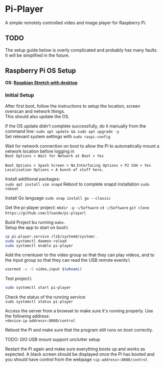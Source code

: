 # Pi-Player

A simple remotely controlled video and image player for Raspberry Pi.

## TODO

The setup guide below is overly complicated and probably has many faults. It will be simplified in the future.

## Raspberry Pi OS Setup

**OS: [Raspbian Stretch with desktop](https://www.raspberrypi.org/downloads/raspbian/)**

### Initial Setup

After first boot, follow the instructions to setup the location, screen overscan and network things.\
This should also update the OS.

If the OS update didn't complete successfully, do it manually from the command line: `sudo apt update && sudo apt upgrade -y`\
Set relevant system settings with `sudo raspi-config`

Wait for network connection on boot to allow the Pi to automatically mount a network location before logging in\
`Boot Options > Wait for Network at Boot > Yes`

`Boot Options > Spash Screen > No`
`Interfacing Options > P2 SSH > Yes`
`Localisation Options > A bunch of stuff here.`

Install additional packages:\
`sudo apt install vim snapd`
Reboot to complete snapd installation
`sudo reboot`

Install Go language
`sudo snap install go --classic`

Get the pi-player project:
`mkdir -p ~/Software`
`cd ~/Software`
`git clone https://github.com/17xande/pi-player`\

Build Project bu running `make`.\
Setup the app to start on boot:\
```bash
cp pi-player.service /lib/systemd/system/.
sudo systemctl daemon-reload
sudo systemctl enable pi-player
```

Add the crrentuser to the video group so that they can play videos,
and to the input group so that they can read the USB remote events:\
```bash
usermod -a -G video,input $(whoami)
```

Test project:\
```bash
sudo systemctl start pi-player
```

Check the status of the running service:\
`sudo systemctl status pi-player`

Access the server from a browset to make sure it's running properly. Use the following address:\
`<device-ip-address>:8080/control`


Reboot the Pi and make sure that the program still runs on boot correctly.

TODO:
GIO USB mount support
unclutter setup

Restart the Pi again and make sure everything boots up and works as expected. A black screen should be displayed once the Pi has booted and you should have control from the webpage `<ip-address>:8080/control`
